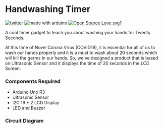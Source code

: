 

# Handwashing Timer
[![twitter](https://badgen.net/twitter/follow/piysocial)](https://twitter/piysocial) <img src="https://img.shields.io/badge/made%20with-Arduino-blue.svg" alt="made with arduino">
[![Open Source Love svg1](https://badges.frapsoft.com/os/v1/open-source.svg?v=103)]()

A cool timer gadget to teach you about washing your hands for Twenty Seconds.

At this time of Novel Corona Virus (COVID19), it is essential for all of us to wash our hands properly and it is a must to wash about 20 seconds which will kill the germs in our hands.
So, we've designed a product that is based on Ultrasonic Sensor and it displays the time of 20 seconds in the LCD Screen.

### Components Required
- Arduino Uno R3
- Ultrasonic Sensor
- I2C 16 * 2 LCD Display
- LED and Buzzer

### Circuit Diagram 
